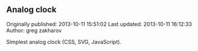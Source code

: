 ## Analog clock 
Originally published: 2013-10-11 15:51:02 
Last updated: 2013-10-11 16:12:33 
Author: greg zakharov 
 
Simplest analog clock (CSS, SVG, JavaScript).